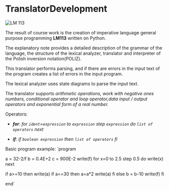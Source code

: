 # TranslatorDevelopment
![LM 113](https://user-images.githubusercontent.com/56256429/121577585-55b47f00-ca32-11eb-8824-9ced3f3a1f56.png)

The result of course work is the creation of imperative language general purpose programming __LM113__ written on Python. 

The explanatory note provides a detailed description of the grammar of the language, the structure of the lexical analyzer, translator and interpreter of the Polish inversion notation(POLIZ). 

This translator performs parsing, and if there are errors in the input text of the program creates a list of errors in the input program. 

The lexical analyzer uses state diagrams to parse the input text.

The translator supports _*arithmetic operations, work with negative ones numbers, conditional operator and loop operator,data input / output operators and exponential form of a real number.*_

Operators:
- __*for*__:
*for `ident`=`expression` to `expression` step `expression` do `list of operators` next*

- __*if*__:
*if `boolean expression` then `list of operators` fi*

Basic program example:
`program

a = 32-2/f
b = 0.4E+2
c = 900E-2
write(f)
for x=0 to 2.5 step 0.5 do
    write(x)
next

if a>=10 then
    write(a)
    if a==30 then
        a=a*2
	    write(a)
    fi
else
    b = b-10
    write(f)
fi

end`
